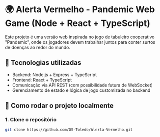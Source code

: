 # 🌍 Alerta Vermelho - Pandemic Web Game (Node + React + TypeScript)

Este projeto é uma versão web inspirada no jogo de tabuleiro cooperativo "Pandemic", onde os jogadores devem trabalhar juntos para conter surtos de doenças ao redor do mundo.

## 🧩 Tecnologias utilizadas

- Backend: Node.js + Express + TypeScript
- Frontend: React + TypeScript
- Comunicação via API REST (com possibilidade futura de WebSocket)
- Gerenciamento de estado e lógica de jogo customizada no backend

## 🚀 Como rodar o projeto localmente

### 1. Clone o repositório

```bash
git clone https://github.com/GS-Toledo/Alerta-Vermelho.git
